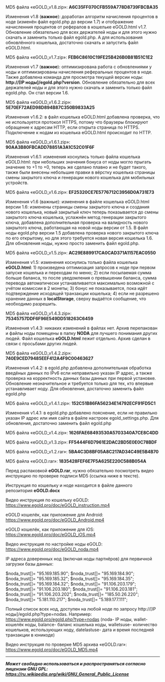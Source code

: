 MD5 файла «eGOLD_v1.8.zip»: **A6C35FF070CFB559A778D8739FBCBA35**

Изменения v1.8 (**важное**): доработан алгоритм начисления процентов в ноде (изменён файл egold.php до версии 1.7) и отображение начисленния процентов от рефералов в кошельке eGOLD.html v1.7. Обновление обязательно для всех держателей ноды и для этого нужно скачать и заменить только файл egold.php. А для использования обновлённого кошелька, достаточно скачать и запустить файл eGOLD.html.

MD5 файла «eGOLD_v1.7.zip»: **FEB6C8610C19FE25B426B0B81B51C1E2**

Изменения v1.7 (**важное**): оптимизирована работа с обновлениями у ноды и оптимизированы начисления реферальных процентов в ноде. Также добавлена команда для просмотра текущей версии ноды: **http://[IP ноды]/egold.php?version**. Обновление обязательно для всех держателей ноды и для этого нужно скачать и заменить только файл egold.php. Он стал версии 1.6.

MD5 файла «eGOLD_v1.6.2.zip»: **5E70EF72AED98D894B87C350B9833A25**

Изменения v1.6.2: в файл кошелька eGOLD.html добавлена проверка, что не используется протокол HTTPS, потому что браузеры блокируют обращение к адресам HTTP, если открыта страница по HTTPS. Подключение к нодам из кошелька eGOLD.html происходит по HTTP.

MD5 файла «eGOLD_v1.6.1.zip»: **90AA3B80FBCADD78851A3A1C52C01F6F**

Изменения v1.6.1: изменения коснулись только файла кошелька eGOLD.html: при небольших значения бонуса от ноды могло прыгать значение то +1 то +0, теперь же сделано плавно и не будет такого, также были внесены небольшие правки в вёрстку кошелька страницы смены закрытого ключа и генерации нового кошелька для мобильных устройств.

MD5 файла «eGOLD_v1.6.zip»: **EF25320CE7E5776712C3956D0A731E73**

Изменения v1.6 (важные): изменения в файле кошелька eGOLD.html версии 1.6: изменены страницы смены закрытого ключа и создания нового кошелька, новый закрытый ключ теперь показывается до смены закрытого ключа кошелька, услажнён метод генерации закрытого ключа, добавлена дополнительная проверка на валидность нового закрытого ключа, работающая на новой ноды версии от 1.5. В файл ноды egold.php версии 1.5 добавлена проверка нового закрытого ключа по его открытому, но для этого требуется новая версия кошелька 1.6. Для обновления ноды, нужно просто заменить файл egold.php.

MD5 файла «eGOLD_v1.5.zip»: **AC29E889917CA0CAD371A1157EAC0550**

Изменения v1.5: изменения коснулись только файла кошелька **eGOLD.html**: 1) произведена оптимизация запросов к ноде при первом запуске кошелька и переходам по меню; 2) если посылаемая сумма больше баланса, то после уведомления о превышении баланса, сумма перевода автоматически устанавливается максимально возможной с учётом комиссии в 2 монеты; 3) бонус не показывается, пока идёт подтверждение исходящей транзакции кошелька; 4) если не разрешено хранение данных в **localStorage**, сверху выдаётся сообщение, что необходимо разрешить.

MD5 файла «eGOLD_v1.4.3.zip»: **75345757DDF6F96E549DD518263C6459**

Изменения v1.4.3: никаких изменений в файлах нет. Архив перепакован и файлы ноды помещены в папку **NODA** для лучшего понимания других людей. Файл кошелька **eGOLD.html** лежит отдельно. Архив сделан в связи с просьбами других людей.

MD5 файла «eGOLD_v1.4.2.zip»: **740E9CED79485EEF412A4F9C00463627**

Изменения v1.4.2: в egold.php добавлена дополнительная обработка введёных данных по IPv6 если неправильно указан IP адрес, а также проверка на корректность данных базы данных при первой установке. Обновление незначительное и требуется только для тех, кто впервые устанавливает ноду. Для обновления, достаточно заменить файл egold.php

MD5 файла «eGOLD_v1.4.1.zip»: **152C51B86FA56234E14792ECF91FD5C1**

Изменения v1.4.1: в egold.php добавлено пояснение, если не правильно указан IP адрес или имя сайта в файле настроек egold_settings.php. Для обновления, достаточно заменить файл egold.php

MD5 файла «eGOLD_v1.4.zip»: **1626FAE68493530A5703340A7CE8C4DD**

MD5 файла «eGOLD_v1.3.zip»: **FF5444F6D7961E2DAC2BD5E0E0C78BDF**

MD5 файла «eGOLD_v1.2.rar»: **5BA4C3D8BF05A8C217AD34C49E5B4B70**

MD5 файла «eGOLD.rar»: **1835428FEF6E7F5A625E220C588B054A**

Перед распаковкой **eGOLD.rar**, нужно обязательно посмотреть видео инструкцию по проверке подписи MD5 (ссылка ниже в тексте).

Инструкция по кошельку и ноде находится в файле данного репозитория **eGOLD.docx**

Видео инструкция по кошельку eGOLD: https://www.egold.pro/doc/eGOLD_instruction.mp4

eGOLD кошелёк, как приложение для Android: https://www.egold.pro/doc/eGOLD_Android.mp4

eGOLD кошелёк, как приложение для iOS: https://www.egold.pro/doc/eGOLD_iOS.mp4

Видео инструкция по настройке ноды eGOLD: https://www.egold.pro/doc/eGOLD_noda.mp4

IP адреса доверенных нод (включая ноды партнёров) для первичной загрузки базы данных:

$noda_trust[]= "95.169.185.90";
$noda_trust[]= "95.169.184.90";
$noda_trust[]= "95.169.185.32";
$noda_trust[]= "95.169.184.35";
$noda_trust[]= "95.169.184.32";
$noda_trust[]= "91.106.203.179";
$noda_trust[]= "91.106.203.180";
$noda_trust[]= "91.106.203.181";
$noda_trust[]= "91.106.203.202";
$noda_trust[]= "185.50.26.220";
$noda_trust[]= "5.181.110.217";
$noda_trust[]= "5.189.177.111";

Полный список всех нод, доступен на любой ноде по запросу http://[IP ноды]/egold.php?type=nodas. Например: https://www.egold.pro/egold.php?type=nodas (noda- IP ноды, wallet- кошелёк ноды, balance- баланс кошелька ноды, walletsuse- количество кошельков, использующих ноду, datelastuse- дата и время последней транзакции в юникоде)

Видео инструкция по проверке MD5 архива «eGOLD.rar»: https://www.egold.pro/doc/eGOLD_MD5.mp4

---
_**Может свободно использоваться и распространяться согласно лицензии GNU GPL: https://ru.wikipedia.org/wiki/GNU_General_Public_License**_
